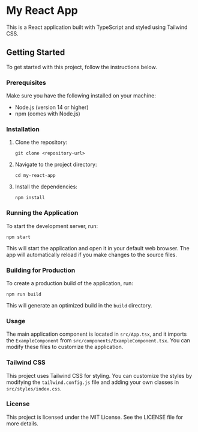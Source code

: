 # My React App

This is a React application built with TypeScript and styled using Tailwind CSS. 

## Getting Started

To get started with this project, follow the instructions below.

### Prerequisites

Make sure you have the following installed on your machine:

- Node.js (version 14 or higher)
- npm (comes with Node.js)

### Installation

1. Clone the repository:

   ```
   git clone <repository-url>
   ```

2. Navigate to the project directory:

   ```
   cd my-react-app
   ```

3. Install the dependencies:

   ```
   npm install
   ```

### Running the Application

To start the development server, run:

```
npm start
```

This will start the application and open it in your default web browser. The app will automatically reload if you make changes to the source files.

### Building for Production

To create a production build of the application, run:

```
npm run build
```

This will generate an optimized build in the `build` directory.

### Usage

The main application component is located in `src/App.tsx`, and it imports the `ExampleComponent` from `src/components/ExampleComponent.tsx`. You can modify these files to customize the application.

### Tailwind CSS

This project uses Tailwind CSS for styling. You can customize the styles by modifying the `tailwind.config.js` file and adding your own classes in `src/styles/index.css`.

### License

This project is licensed under the MIT License. See the LICENSE file for more details.
